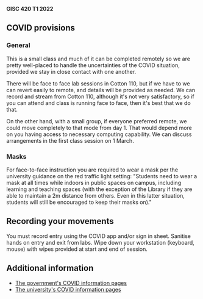 **GISC 420 T1 2022**

## COVID provisions
### General
This is a small class and much of it can be completed remotely so we are pretty well-placed to handle the uncertainties of the COVID situation, provided we stay in close contact with one another.

There will be face to face lab sessions in Cotton 110, but if we have to we can revert easily to remote, and details will be provided as needed. We can record and stream from Cotton 110, although it's not very satisfactory, so if you can attend and class is running face to face, then it's best that we do that.

On the other hand, with a small group, if everyone preferred remote, we could move completely to that mode from day 1. That would depend more on you having access to necessary computing capability. We can discuss arrangements in the first class session on 1 March.

### Masks
For face-to-face instruction you are required to wear a mask per the university guidance on the red traffic light setting: "Students need to wear a mask at all times while indoors in public spaces on campus, including learning and teaching spaces (with the exception of the Library if they are able to maintain a 2m distance from others. Even in this latter situation, students will still be encouraged to keep their masks on)."

## Recording your movements
You must record entry using the COVID app and/or sign in sheet. Sanitise hands on entry and exit from labs. Wipe down your workstation (keyboard, mouse) with wipes provided at start and end of session.

## Additional information
+ [The government's COVID information pages](https://covid19.govt.nz/ "NZ government's COVID information pages")
+ [The university's COVID information pages](https://www.wgtn.ac.nz/covid-19 "Vic's COVID information pages")
